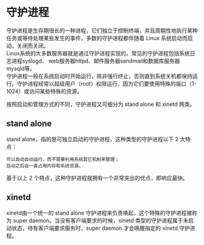 # 守护进程

守护进程是生存期很长的一种进程，它们独立于控制终端，并且周期性地执行某种任务或等待处理某些发生的事件，多数的守护进程都伴随着 Linux 系统启动而启动，关闭而关闭。<br>
Linux系统的大多数服务器就是通过守护进程实现的。常见的守护进程包括系统日志进程syslogd、 web服务器httpd、邮件服务器sendmail和数据库服务器mysqld等。<br>
守护进程一般在系统启动时开始运行，除非强行终止，否则直到系统关机都保持运行。守护进程经常以超级用户（root）权限运行，因为它们要使用特殊的端口（1-1024）或访问某些特殊的资源。<br>

按照启动和管理方式的不同，守护进程又可细分为 stand alone 和 xinetd 两类。

## stand alone

stand alone，指的是可独立启动的守护进程，这种类型的守护进程以下 2 大特点：

    可以自动自动运行，而不需要利用系统其它机制来管理；
    启动之后会一直占用内存和系统资源。

基于以上 2 个特点，这种守护进程就拥有一个非常突出的优点，即响应最快。

## xinetd

xinetd由一个统一的 stand alone 守护进程来负责唤起，这个特殊的守护进程被称为 super daemon。当没有客户端要求的时候，xinetd 类型的守护进程属于未启动状态，待有客户端要求服务时，super daemon 才会唤醒指定的 xinetd 守护进程。